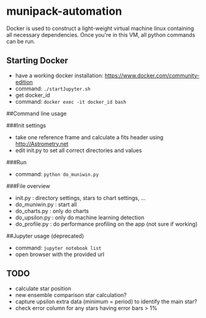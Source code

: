 # munipack-automation

Docker is used to construct a light-weight virtual machine linux containing all necessary dependencies.
Once you're in this VM, all python commands can be run.

## Starting Docker

* have a working docker installation: https://www.docker.com/community-edition
* command: `./startJupyter.sh`
* get docker_id
* command: `docker exec -it docker_id bash`

##Command line usage

###Init settings

* take one reference frame and calculate a fits header using http://Astrometry.net
* edit init.py to set all correct directories and values

###Run

* command: `python do_muniwin.py`

###File overview

* init.py : directory settings, stars to chart settings, ...
* do_muniwin.py : start all 
* do_charts.py : only do charts
* do_upsilon.py : only do machine learning detection
* do_profile.py : do performance profiling on the app (not sure if working)

##Jupyter usage (deprecated)
* command: `jupyter notebook list`
* open browser with the provided url


## TODO

- calculate star position
- new ensemble comparison star calculation?
- capture upsilon extra data (minimum = period) to identify the main star?
- check error column for any stars having error bars > 1%

